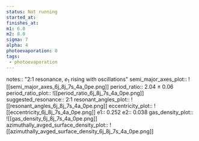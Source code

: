 ```yaml
---
status: Not running
started_at:
finishes_at:
m1: 6.0
m2: 8.0
sigma: 7
alpha: 4
photoevaporation: 0
tags:
 - photoevaporation
---
```


notes:: "2:1 resonance, $e_1$ rising with oscillations"
semi_major_axes_plot:: ![[semi_major_axes_6j_8j_7s_4a_0pe.png]]
period_ratio:: 2.04 ± 0.06
period_ratio_plot:: ![[period_ratio_6j_8j_7s_4a_0pe.png]]
suggested_resonance:: 2:1
resonant_angles_plot:: ![[resonant_angles_6j_8j_7s_4a_0pe.png]]
eccentricity_plot:: ![[eccentricity_6j_8j_7s_4a_0pe.png]]
e1:: 0.252
e2:: 0.038
gas_density_plot:: ![[gas_density_6j_8j_7s_4a_0pe.png]]
azimuthally_avged_surface_density_plot:: ![[azimuthally_avged_surface_density_6j_8j_7s_4a_0pe.png]]
